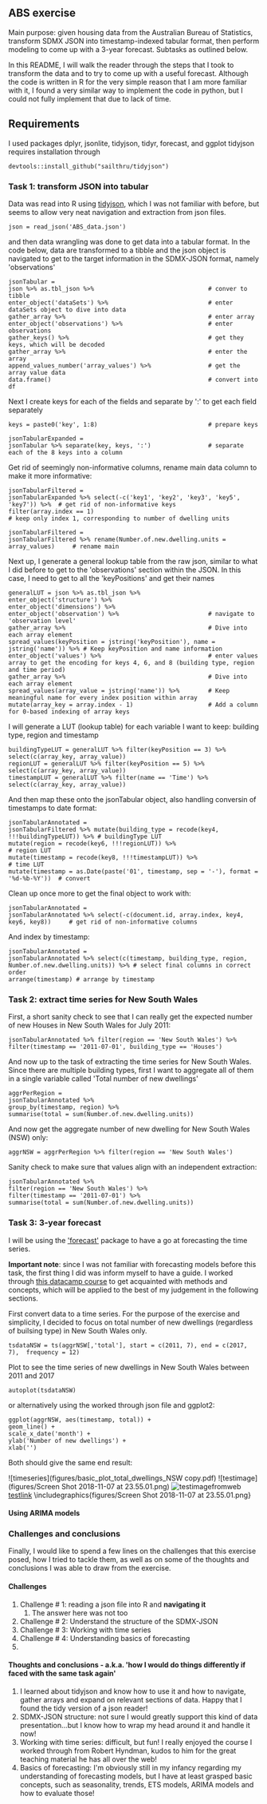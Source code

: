 ## ABS exercise

Main purpose: given housing data from the Australian Bureau of Statistics, transform SDMX JSON into timestamp-indexed tabular format, then perform modeling to come up with a 3-year forecast. Subtasks as outlined below.

In this README, I will walk the reader through the steps that I took to transform the data and to try to come up with a useful forecast. Although the code is written in R for the very simple reason that I am more familiar with it, I found a very similar way to implement the code in python, but I could not fully implement that due to lack of time. 


## Requirements

I used packages dplyr, jsonlite, tidyjson, tidyr, forecast, and ggplot
tidyjson requires installation through 


    devtools::install_github("sailthru/tidyjson")


### Task 1: transform JSON into tabular

Data was read into R using [tidyjson](), which I was not familiar with before, but seems to allow very neat navigation and extraction from json files.


    json = read_json('ABS_data.json')


and then data wrangling was done to get data into a tabular format. In the code below, data are transformed to a tibble and the json object is navigated to get to the target information in the SDMX-JSON format, namely 'observations'

    jsonTabular = 
    json %>% as.tbl_json %>%                                # conver to tibble
    enter_object('dataSets') %>%                            # enter dataSets object to dive into data
    gather_array %>%                                        # enter array
    enter_object('observations') %>%                        # enter observations
    gather_keys() %>%                                       # get they keys, which will be decoded  
    gather_array %>%                                        # enter the array
    append_values_number('array_values') %>%                # get the array value data
    data.frame()                                            # convert into df

Next I create keys for each of the fields and separate by ':' to get each field separately

    keys = paste0('key', 1:8)                               # prepare keys

    jsonTabularExpanded = 
    jsonTabular %>% separate(key, keys, ':')                # separate each of the 8 keys into a column

Get rid of seemingly non-informative columns, rename main data column to make it more informative:

    jsonTabularFiltered = 
    jsonTabularExpanded %>% select(-c('key1', 'key2', 'key3', 'key5', 'key7')) %>%  # get rid of non-informative keys
    filter(array.index == 1)                                                        # keep only index 1, corresponding to number of dwelling units

    jsonTabularFiltered = 
    jsonTabularFiltered %>% rename(Number.of.new.dwelling.units = array_values)     # rename main 

Next up, I generate a general lookup table from the raw json, similar to what I did before to get to the 'observations' section within the JSON. In this case, I need to get to all the 'keyPositions' and get their names

    generalLUT = json %>% as.tbl_json %>%
    enter_object('structure') %>% 
    enter_object('dimensions') %>% 
    enter_object('observation') %>%                         # navigate to 'observation level'
    gather_array %>%                                        # Dive into each array element
    spread_values(keyPosition = jstring('keyPosition'), name = jstring('name')) %>% # Keep keyPosition and name information
    enter_object('values') %>%                              # enter values array to get the encoding for keys 4, 6, and 8 (building type, region and time period)
    gather_array %>%                                        # Dive into each array element
    spread_values(array_value = jstring('name')) %>%        # Keep meaningful name for every index position within array 
    mutate(array_key = array.index - 1)                     # Add a column for 0-based indexing of array keys

I will generate a LUT (lookup table) for each variable I want to keep: building type, region and timestamp

    buildingTypeLUT = generalLUT %>% filter(keyPosition == 3) %>% select(c(array_key, array_value)) 
    regionLUT = generalLUT %>% filter(keyPosition == 5) %>% select(c(array_key, array_value)) 
    timestampLUT = generalLUT %>% filter(name == 'Time') %>% select(c(array_key, array_value)) 

And then map these onto the jsonTabular object, also handling conversin of timestamps to date format:

    jsonTabularAnnotated = 
    jsonTabularFiltered %>% mutate(building_type = recode(key4, !!!buildingTypeLUT)) %>% # buildingType LUT
    mutate(region = recode(key6, !!!regionLUT)) %>%                                      # region LUT
    mutate(timestamp = recode(key8, !!!timestampLUT)) %>%                                # time LUT
    mutate(timestamp = as.Date(paste('01', timestamp, sep = '-'), format = '%d-%b-%Y'))  # convert 

Clean up once more to get the final object to work with:

    jsonTabularAnnotated = 
    jsonTabularAnnotated %>% select(-c(document.id, array.index, key4, key6, key8))     # get rid of non-informative columns

And index by timestamp:

    jsonTabularAnnotated = 
    jsonTabularAnnotated %>% select(c(timestamp, building_type, region, Number.of.new.dwelling.units)) %>% # select final columns in correct order
    arrange(timestamp) # arrange by timestamp


### Task 2: extract time series for New South Wales

First, a short sanity check to see that I can really get the expected number of new Houses in New South Wales for July 2011: 

    jsonTabularAnnotated %>% filter(region == 'New South Wales') %>% 
    filter(timestamp == '2011-07-01', building_type == 'Houses') 

And now up to the task of extracting the time series for New South Wales. Since there are multiple building types, first I want to aggregate all of them in a single variable called 'Total number of new dwellings'

    aggrPerRegion = 
    jsonTabularAnnotated %>% 
    group_by(timestamp, region) %>% 
    summarise(total = sum(Number.of.new.dwelling.units))

And now get the aggregate number of new dwelling for New South Wales (NSW) only:

    aggrNSW = aggrPerRegion %>% filter(region == 'New South Wales')

Sanity check to make sure that values align with an independent extraction:

    jsonTabularAnnotated %>% 
    filter(region == 'New South Wales') %>% 
    filter(timestamp == '2011-07-01') %>%
    summarise(total = sum(Number.of.new.dwelling.units))


### Task 3: 3-year forecast

I will be using the ['forecast']() package to have a go at forecasting the time series. 

**Important note**: since I was not familiar with forecasting models before this task, the first thing I did was inform myself to have a guide. I worked through [this datacamp course](https://campus.datacamp.com/courses/forecasting-using-r/) to get acquainted with methods and concepts, which will be applied to the best of my judgement in the following sections.


First convert data to a time series. For the purpose of the exercise and simplicity, I decided to focus on total number of new dwellings (regardless of builsing type) in New South Wales only.

    tsdataNSW = ts(aggrNSW[,'total'], start = c(2011, 7), end = c(2017, 7),  frequency = 12)

Plot to see the time series of new dwellings in New South Wales between 2011 and 2017

    autoplot(tsdataNSW)

or alternatively using the worked through json file and ggplot2:

    ggplot(aggrNSW, aes(timestamp, total)) + 
    geom_line() + 
    scale_x_date('month') + 
    ylab('Number of new dwellings') + 
    xlab('')

Both should give the same end result:

![timeseries](figures/basic_plot_total_dwellings_NSW copy.pdf)
![testimage](figures/Screen Shot 2018-11-07 at 23.55.01.png)
![testimagefromweb](https://www.google.de/url?sa=i&source=images&cd=&cad=rja&uact=8&ved=2ahUKEwjN46WxsMPeAhXRYlAKHSFxD3MQjRx6BAgBEAU&url=https%3A%2F%2Fwww.pexels.com%2Fsearch%2Fdog%2F&psig=AOvVaw0nVhbj0U-feFzzRbeW_pDM&ust=1541717766435894)
[testlink](google.com)
\includegraphics{figures/Screen Shot 2018-11-07 at 23.55.01.png}

#### Using ARIMA models


### Challenges and conclusions

Finally, I would like to spend a few lines on the challenges that this exercise posed, how I tried to tackle them, as well as on some of the thoughts and conclusions I was able to draw from the exercise. 

#### Challenges

1. Challenge # 1: reading a json file into R and **navigating it**
    1. The answer here was not too
2. Challenge # 2: Understand the structure of the SDMX-JSON
3. Challenge # 3: Working with time series
4. Challenge # 4: Understanding basics of forecasting
5.  

#### Thoughts and conclusions - a.k.a. 'how I would do things differently if faced with the same task again'

1. I learned about tidyjson and know how to use it and how to navigate, gather arrays and expand on relevant sections of data. Happy that I found the tidy version of a json reader!
2. SDMX-JSON structure: not sure I would greatly support this kind of data presentation...but I know how to wrap my head around it and handle it now!
3. Working with time series: difficult, but fun! I really enjoyed the course I worked through from Robert Hyndman, kudos to him for the great teaching material he has all over the web!
4. Basics of forecasting: I'm obviously still in my infancy regarding my understanding of forecasting models, but I have at least grasped basic concepts, such as seasonality, trends, ETS models, ARIMA models and how to evaluate those!